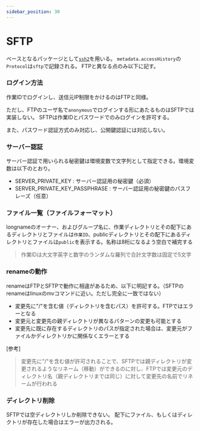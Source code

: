 ```yaml
---
sidebar_position: 30
---
```

# SFTP
ベースとなるパッケージとして[`ssh2`](https://www.npmjs.com/package/ssh2)を用いる。
`metadata.accessHistory`の`Protocol`は`sftp`で記録される。
FTPと異なる点のみ以下に記す。

### ログイン方法
作業IDでログインし、送信元IP制限をかけるのはFTPと同様。

ただし、FTPのユーザ名で`anonymous`でログインする形にあたるものはSFTPでは実装しない。
SFTPは作業IDとパスワードでのみログインを許可する。

また、パスワード認証方式のみ対応し、公開鍵認証には対応しない。

### サーバー認証
サーバー認証で用いられる秘密鍵は環境変数で文字列として指定できる。環境変数は以下のとおり。

- SERVER_PRIVATE_KEY : サーバー認証用の秘密鍵（必須）
- SERVER_PRIVATE_KEY_PASSPHRASE :  サーバー認証用の秘密鍵のパスフレーズ（任意）

### ファイル一覧（ファイルフォーマット）
longnameのオーナー、およびグループ名に、作業ディレクトリとその配下にあるディレクトリとファイルは`作業ID`、publicディレクトリとその配下にあるディレクトリとファイルは`public`を表示する。名称は8桁になるよう空白で補完する
> 作業IDは大文字英字と数字のランダムな羅列で合計文字数は固定で5文字

### renameの動作
renameはFTPとSFTPで動作に相違があるため、以下に明記する。（SFTPのrenameはlinuxのmvコマンドに近い。ただし完全に一致ではない）

- 変更先に"/"を含む値（ディレクトリを含むパス）を許可する。FTPではエラーとなる
- 変更元と変更先の親ディレクトリが異なるパターンの変更も可能とする
- 変更先に既に存在するディレクトリのパスが指定された場合は、変更元がファイルかディレクトリかに関係なくエラーとする

[参考]
> 変更先に"/"を含む値が許可されることで、SFTPでは親ディレクトリが変更されるようなリネーム（移動）ができるのに対し、FTPでは変更元のディレクトリ名（親ディレクトリまでは同じ）に対して変更先の名前でリネームが行われる

### ディレクトリ削除

SFTPでは空ディレクトリしか削除できない。
配下にファイル、もしくはディレクトリが存在した場合はエラーが出力される。